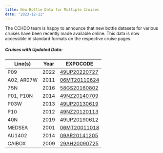 ```yaml
---
title: New Bottle Data for Multiple Cruises
date: "2023-12-11"
---
```


The CCHDO team is happy to announce that new bottle datasets for various cruises have been recently made available online. This data is now accessible in standard formats on the respective cruise pages.

##### Cruises with Updated Data:
| Line(s)     | Year | EXPOCODE                  |
|-------------|------|---------------------------|
| P09         | 2022 | [49UP20220727][2]         |
| A02, AR07W  | 2011 | [06MT20110624][3]         |
| 75N         | 2016 | [58GS20160802][4]         |
| P01, P10N   | 2014 | [49NZ20140709][5]         |
| P03W        | 2013 | [49UP20130619][6]         |
| P10         | 2012 | [49NZ20120113][7]         |
| 40N         | 2019 | [49UP20190612][8]         |
| MEDSEA      | 2001 | [06MT20011018][9]         |
| AU1402      | 2014 | [09AR20141205][10]        |
| CAIBOX      | 2009 | [29AH20090725][1]         |

[1]: /cruise/29AH20090725
[2]: /cruise/49UP20220727
[3]: /cruise/06MT20110624
[4]: /cruise/58GS20160802
[5]: /cruise/49NZ20140709
[6]: /cruise/49UP20130619
[7]: /cruise/49NZ20120113
[8]: /cruise/49UP20190612
[9]: /cruise/06MT20011018
[10]: /cruise/09AR20141205
